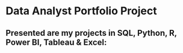# Data Analyst Portfolio Project
## Presented are my projects in SQL, Python, R, Power BI, Tableau & Excel:
